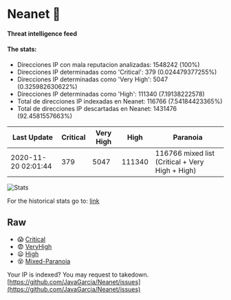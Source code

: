 # Neanet :hocho:
#### Threat intelligence feed
#### The stats:

- Direcciones IP con mala reputacion analizadas: 1548242 (100%)
- Direcciones IP determinadas como 'Critical':  379 (0.024479377255%)
- Direcciones IP determinadas como 'Very High':  5047 (0.325982630622%)
- Direcciones IP determinadas como 'High':  111340 (7.19138222578)
- Total de direcciones IP indexadas en Neanet:  116766 (7.54184423365%)
- Total de direcciones IP descartadas en Neanet:  1431476 (92.4581557663%)

| Last Update | Critical | Very High | High | Paranoia |
| --- | --- | --- | --- | --- |
| 2020-11-20 02:01:44 | 379 | 5047 | 111340 | 116766 mixed list (Critical + Very High + High)|

![Stats](https://docs.google.com/spreadsheets/d/e/2PACX-1vSnaNMIXVabIpDJjufMlzH7poXnshF3mgd8Is1g9ytUEzVsP5my4Trn8f-xkoLLQ38xpL3HtmUexLo6/pubchart?oid=501124687&format=image)

For the historical stats go to: [link](/stats.csv)
## Raw
- :scream: [Critical](https://raw.githubusercontent.com/JavaGarcia/Neanet/master/blacklists/neanet_critical.txt)
- :fearful: [VeryHigh](https://raw.githubusercontent.com/JavaGarcia/Neanet/master/blacklists/neanet_veryHigh.txtt)
- :frowning: [High](https://raw.githubusercontent.com/JavaGarcia/Neanet/master/blacklists/neanet_high.txt)
- :dizzy_face: [Mixed-Paranoia](https://raw.githubusercontent.com/JavaGarcia/Neanet/master/blacklists/neanet_all.txt)


Your IP is indexed? You may request to takedown. [https://github.com/JavaGarcia/Neanet/issues](https://github.com/JavaGarcia/Neanet/issues)




























































































































































































































































































































































































































































































































































































































































































































































































































































































































































































































































































































































































































































































































































































































































































































































































































































































































































































































































































































































































































































































































































































































































































































































